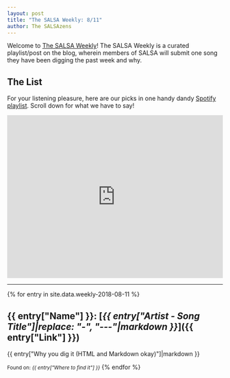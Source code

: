 ```yaml
---
layout: post
title: "The SALSA Weekly: 8/11"
author: The SALSAzens
---
```


Welcome to [The SALSA Weekly](/weekly)! The SALSA Weekly is a curated playlist/post on the blog, wherein members of SALSA will submit one song they have been digging the past week and why.

<style>
iframe { margin: 0 auto; display: block; width: 100%; }
</style>

## The List

For your listening pleasure, here are our picks in one handy dandy [Spotify
playlist](https://open.spotify.com/user/drabmakyo/playlist/1hogFNTdaRk9BE4RBkh9yb). Scroll down for what we have to say!

<iframe
src="https://open.spotify.com/embed/user/drabmakyo/playlist/1hogFNTdaRk9BE4RBkh9yb" width="300" height="380" frameborder="0" allowtransparency="true"></iframe>

-----

{% for entry in site.data.weekly-2018-08-11 %}
## {{ entry["Name"] }}: [*{{ entry["Artist - Song Title"]|replace: "-", "---"|markdown }}*]({{ entry["Link"] }})

{{ entry["Why you dig it (HTML and Markdown okay)"]|markdown }}

<small>Found on: <em>{{ entry["Where to find it"] }}</em></small>
{% endfor %}

